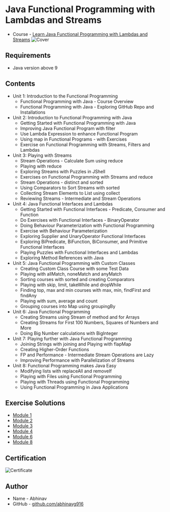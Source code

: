 # Java Functional Programming with Lambdas and Streams
* Course - [Learn Java Functional Programming with Lambdas and Streams](https://www.udemy.com/course/functional-programming-with-java/)
![Cover](https://www.udemy.com/staticx/udemy/images/v6/default-meta-image.png)

## Requirements
* Java version above 9

## Contents
* Unit 1: Introduction to the Functional Programming
    * Functional Programming with Java - Course Overview
    * Functional Programming with Java - Exploring GitHub Repo and Installations
* Unit 2: Introduction to Functional Programming with Java
    * Getting Started with Functional Programming with Java
    * Improving Java Functional Program with filter
    * Use Lambda Expression to enhance Functional Program
    * Using map in Functional Programs - with Exercises
    * Exercise on Functional Programming with Streams, Filters and Lambdas
* Unit 3: Playing with Streams
    * Stream Operations - Calculate Sum using reduce
    * Playing with reduce
    * Exploring Streams with Puzzles in JShell
    *	Exercises on Functional Programming with Streams and reduce
    *	Stream Operations - distinct and sorted
    *	Using Comparators to Sort Streams with sorted 
    *	Collecting Stream Elements to List using collect
    *	Reviewing Streams - Intermediate and Stream Operations
*	Unit 4: Java Functional Interfaces and Lambdas
    * Getting Started with Functional Interfaces - Predicate, Consumer and Function
    *	Do Exercises with Functional Interfaces - BinaryOperator
    *	Doing Behaviour Parameterization with Functional Programming
    *	Exercise with Behaviour Parameterization
    *	Exploring Supplier and UnaryOperator Functional Interfaces
    *	Exploring BiPredicate, BiFunction, BiConsumer, and Primitive Functional Interfaces
    *	Playing Puzzles with Functional Interfaces and Lambdas
    *	Exploring Method References with Java
*	Unit 5: Java Functional Programming with Custom Classes
    *	Creating Custom Class Course with some Test Data
    *	Playing with allMatch, noneMatch and anyMatch
    *	Sorting courses with sorted and creating Comparators
    *	Playing with skip, limit, takeWhile and dropWhile
    *	Finding top, max and min courses with max, min, findFirst and findAny
    *	Playing with sum, average and count
    *	Grouping courses into Map using groupingBy
*	Unit 6: Java Functional Programming
    *	Creating Streams using Stream of method and for Arrays
    *	Creating Streams for First 100 Numbers, Squares of Numbers and More
    *	Doing Big Number calculations with BigInteger
*	Unit 7: Playing further with Java Functional Programming
    * Joining Strings with joining and Playing with flapMap
    * Creating Higher-Order Functions
    * FP and Performance - Intermediate Stream Operations are Lazy
    *	Improving Performance with Parallelization of Streams
* Unit 8: Functional Programming makes Java Easy
    * Modifying lists with replaceAll and removeIf
    * Playing with Files using Functional Programming
    * Playing with Threads using Functional Programming
    *	Using Functional Programming in Java Applications
 
## Exercise Solutions
* [Module 1](https://github.com/abhinavg916/udemy-java-functional-programming/tree/master/Solutions/src/module1)
* [Module 2](https://github.com/abhinavg916/udemy-java-functional-programming/tree/master/Solutions/src/module2)
* [Module 3](https://github.com/abhinavg916/udemy-java-functional-programming/tree/master/Solutions/src/module3)
* [Module 4](https://github.com/abhinavg916/udemy-java-functional-programming/tree/master/Solutions/src/module4)
* [Module 6](https://github.com/abhinavg916/udemy-java-functional-programming/tree/master/Solutions/src/module6)
* [Module 8](https://github.com/abhinavg916/udemy-java-functional-programming/tree/master/Solutions/src/module8)

## Certification
![Certificate](https://github.com/abhinavg916/udemy-java-functional-programming/blob/master/Java%20Functional%20Programming%20in28Mins%20Udemy%20Certificatoin.jpg)

## Author
* Name - Abhinav
* GitHub - [github.com/abhinavg916](https://github.com/abhinavg916)
